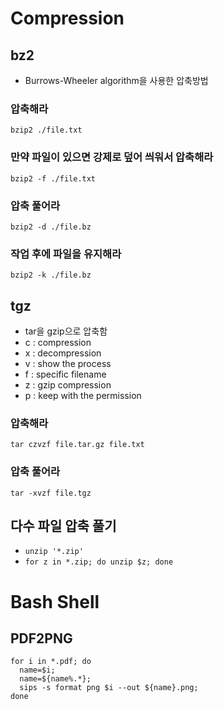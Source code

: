 <!-- TITLE: Basic -->
<!-- SUBTITLE: A quick summary of Basic -->

# Compression
## bz2
- Burrows-Wheeler algorithm을 사용한 압축방법
### 압축해라
`bzip2 ./file.txt`

### 만약 파일이 있으면 강제로 덮어 씌워서 압축해라
`bzip2 -f ./file.txt`

### 압축 풀어라
`bzip2 -d ./file.bz`

### 작업 후에 파일을 유지해라
`bzip2 -k ./file.bz`


## tgz
- tar을 gzip으로 압축함
- c : compression
- x : decompression
- v : show the process
- f : specific filename
- z : gzip compression
- p : keep with the permission

### 압축해라
`tar czvzf file.tar.gz file.txt`

### 압축 풀어라
`tar -xvzf file.tgz`

## 다수 파일 압축 풀기
- `unzip '*.zip'`
- `for z in *.zip; do unzip $z; done`

# Bash Shell
## PDF2PNG
```
for i in *.pdf; do
  name=$i;
  name=${name%.*};
  sips -s format png $i --out ${name}.png;
done
```
